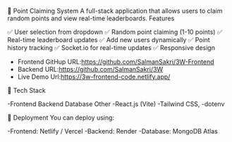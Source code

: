 📌 Point Claiming System
A full-stack application that allows users to claim random points and view real-time leaderboards.
Features

✅ User selection from dropdown
✅ Random point claiming (1-10 points)
✅ Real-time leaderboard updates
✅ Add new users dynamically
✅ Point history tracking
✅ Socket.io for real-time updates
✅ Responsive design

- Frontend GitHup URL:https://github.com/SalmanSakri/3W-Frontend
- Backend URL:https://github.com/SalmanSakri/3W
- Live Demo Url:https://3w-frontend-code.netlify.app/


🧩 Tech Stack

-Frontend	Backend	Database	Other
-React.js (Vite)
-Tailwind CSS,
-dotenv

📌 Deployment
You can deploy using:

-Frontend: Netlify / Vercel
-Backend: Render
-Database: MongoDB Atlas
